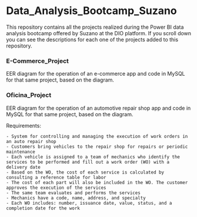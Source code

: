 # Data_Analysis_Bootcamp_Suzano
This repository contains all the projects realized during the Power BI data analysis bootcamp offered by Suzano at the DIO platform. If you scroll down you can see the descriptions for each one of the projects added to this repository.

### E-Commerce_Project
EER diagram for the operation of an e-commerce app and code in MySQL for that same project, based on the diagram.

### Oficina_Project
EER diagram for the operation of an automotive repair shop app and code in MySQL for that same project, based on the diagram.

Requirements:

    - System for controlling and managing the execution of work orders in an auto repair shop
    - Customers bring vehicles to the repair shop for repairs or periodic maintenance
    - Each vehicle is assigned to a team of mechanics who identify the services to be performed and fill out a work order (WO) with a delivery date 
    - Based on the WO, the cost of each service is calculated by consulting a reference table for labor
    - The cost of each part will also be included in the WO. The customer approves the execution of the services
    - The same team evaluates and performs the services
    - Mechanics have a code, name, address, and specialty
    - Each WO includes: number, issuance date, value, status, and a completion date for the work
